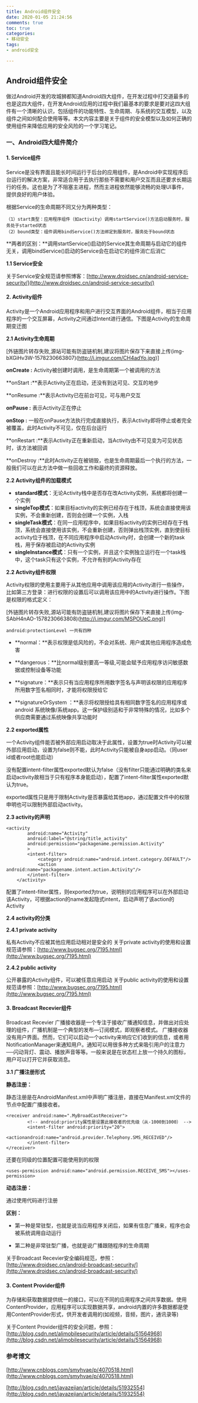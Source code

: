 ```yaml
---
title: Android组件安全
date: 2020-01-05 21:24:56
comments: true
toc: true
categories:
- 移动安全
tags: 
- android安全

---
```

## **Android组件安全**

做过Android开发的攻城狮都知道Android四大组件，在开发过程中打交道最多的也是这四大组件，在开发Android应用的过程中我们最基本的要求是要对这四大组件有一个清晰的认识，包括组件的功能特性、生命周期、与系统的交互模型，以及组件之间如何配合使用等等。本文内容主要是关于组件的安全模型以及如何正确的使用组件来降低应用的安全风险的一个学习笔记。


### **一、Android四大组件简介**

#### **1. Service组件**

Service是没有界面且能长时间运行于后台的应用组件，是Android中实现程序后台运行的解决方案，非常适合用于去执行那些不需要和用户交互而且还要求长期运行的任务。这也是为了不阻塞主进程，然而主进程依然能够流畅的处理UI事件，提供良好的用户体验。

根据Service的生命周期不同又分为两种类型：

	（1）start类型：应用程序组件（如activity）调用startService()方法启动服务时，服务处于started状态
	（2）bound类型：组件调用bindService()方法绑定到服务时，服务处于bound状态

**两者的区别：**调用startService()启动的Service其生命周期与启动它的组件无关，调用bindService()启动的Service会在启动它的组件消亡后消亡

**1.1 Service安全**

关于Service安全规范请参照博客：[http://www.droidsec.cn/android-service-security/](http://www.droidsec.cn/android-service-security/)

#### **2. Activity组件**

Activity是一个Android应用程序和用户进行交互界面的Android组件，相当于应用程序的一个交互屏幕，Activity之间通过Intent进行通信。下图是Activity的生命周期变迁图

**2.1 Activity生命周期**

[外链图片转存失败,源站可能有防盗链机制,建议将图片保存下来直接上传(img-bXGiHv3W-1578230663807)(http://i.imgur.com/CH4adYo.jpg)]

**onCreate :** Activity被创建时调用，是生命周期第一个被调用的方法

**onStart :**表示Activity正在启动，还没有到达可见、交互的地步

**onResume :**表示Activity已在前台可见，可与用户交互

**onPause :** 表示Activity正在停止

**onStop :** 一般在onPause方法执行完成直接执行，表示Activity即将停止或者完全被覆盖，此时Activity不可见，仅在后台运行

**onRestart :**表示Activity正在重新启动，当Activity由不可见变为可见状态时，该方法被回调
 
**onDestroy :**此时Activity正在被销毁，也是生命周期最后一个执行的方法，一般我们可以在此方法中做一些回收工作和最终的资源释放。

**2.2 Activity组件的加载模式**

- **standard模式**：无论Activity栈中是否存在改Activity实例，系统都将创建一个实例
- **singleTop模式**：如果目标activity的实例已经存在于栈顶，系统会直接使用该实例，不会重新创建，否则会创建一个实例，入栈
- **singleTask模式**：在同一应用程序中，如果目标activity的实例已经存在于栈顶，系统会直接使用该实例，不会重新创建，否则弹出栈顶实例，直到使目标activity位于栈顶，在不同应用程序中启动Activity时，会创建一个新的task栈，用于保存被启动的Activity实例
- **singleInstance模式**：只有一个实例，并且这个实例独立运行在一个task栈中，这个task只有这个实例，不允许有别的Activity存在

**2.2 Activity组件权限**

Activity权限的使用主要用于从其他应用中调用该应用的Activity进行一些操作，比如第三方登录：进行权限的设置后可以调用该应用中的Activity进行操作。下图是权限的格式定义：

[外链图片转存失败,源站可能有防盗链机制,建议将图片保存下来直接上传(img-SAbH4nAO-1578230663808)(http://i.imgur.com/MSPOUeC.png)]

    android:protectionLevel 一共有四种

- **normal：**表示权限是低风险的，不会对系统、用户或其他应用程序造成危害

- **dangerous：**比normal级别要高一等级,可能会赋予应用程序访问敏感数据或控制设备等功能

- **signature：**表示只有当应用程序所用数字签名与声明该权限的应用程序所用数字签名相同时，才能将权限授给它

- **signatureOrSystem ：**表示将权限授给具有相同数字签名的应用程序或android 系统映像/系统app。这一保护级别适和于非常特殊的情况，比如多个供应商需要通过系统映像共享功能时

**2.2 exported属性**

一个Activity组件能否被外部应用启动取决于此属性，设置为true时Activity可以被外部应用启动，设置为false则不能，此时Activity只能被自身app启动。（同user id或者root也能启动）

没有配置intent-filter属性exported默认为false（没有filter只能通过明确的类名来启动activity故相当于只有程序本身能启动），配置了intent-filter属性exported默认为true。

exported属性只是用于限制Activity是否暴露给其他app，通过配置文件中的权限申明也可以限制外部启动activity。

**2.3 activity的声明**

    <activity
            android:name="Activity"
            android:label="@string/title_activity"
            android:permission="packagename.permission.Activity"
            >
            <intent-filter>
                <category android:name="android.intent.category.DEFAULT"/>
                <action android:name="packagename.intent.action.Activity"/>
            </intent-filter>
        </activity>

配置了intent-filter属性，则exported为true，说明别的应用程序可以在外部启动该Activity，可根据action的name发起隐式intent，启动声明了该action的Activity

**2.4 activity的分类**

**2.4.1 private activity**

私有Activity不应被其他应用启动相对是安全的
关于private activity的使用和设置规范请参照：[http://www.bugsec.org/7195.html](http://www.bugsec.org/7195.html)

**2.4.2 public activity**

公开暴露的Activity组件，可以被任意应用启动
关于public activity的使用和设置规范请参照：[http://www.bugsec.org/7195.html](http://www.bugsec.org/7195.html)

#### **3. Broadcast Recevier组件**

Broadcast Recevier 广播接收器是一个专注于接收广播通知信息，并做出对应处理的组件，广播机制是一个典型的发布—订阅模式，即观察者模式。 广播接收器没有用户界面。然而，它们可以启动一个activity来响应它们收到的信息，或者用NotificationManager来通知用户。通知可以用很多种方式来吸引用户的注意力──闪动背灯、震动、播放声音等等。一般来说是在状态栏上放一个持久的图标，用户可以打开它并获取消息。

**3.1 广播注册形式**

**静态注册：**

静态注册是在AndroidManifest.xml中声明广播注册，直接在Manifest.xml文件的<application>节点中配置广播接收者。

    <receiver android:name=".MyBroadCastReceiver">  
            <!-- android:priority属性是设置此接收者的优先级（从-1000到1000） -->
            <intent-filter android:priority="20">
            <actionandroid:name="android.provider.Telephony.SMS_RECEIVED"/>  
            </intent-filter>  
	</receiver>

还要在<application>同级的位置配置可能使用到的权限

	<uses-permission android:name="android.permission.RECEIVE_SMS"></uses-permission>


**动态注册：**

通过使用代码进行注册


**区别：**

- 第一种是常驻型，也就是说当应用程序关闭后，如果有信息广播来，程序也会被系统调用自动运行

- 第二种是非常驻型广播，也就是说广播跟随程序的生命周期

关于Broadcast Recevier安全编码规范，参照：[http://www.droidsec.cn/android-broadcast-security/](http://www.droidsec.cn/android-broadcast-security/)


#### **3. Content Provider组件**

为存储和获取数据提供统一的接口，可以在不同的应用程序之间共享数据。使用ContentProvider，应用程序可以实现数据共享，android内置的许多数据都是使用ContentProvider形式，供开发者调用的(如视频，音频，图片，通讯录等)

关于Content Provider组件的安全问题，参照：[http://blog.csdn.net/alimobilesecurity/article/details/51564968](http://blog.csdn.net/alimobilesecurity/article/details/51564968)

### **参考博文**

[http://www.cnblogs.com/smyhvae/p/4070518.html](http://www.cnblogs.com/smyhvae/p/4070518.html)

[http://blog.csdn.net/javazejian/article/details/51932554](http://blog.csdn.net/javazejian/article/details/51932554)